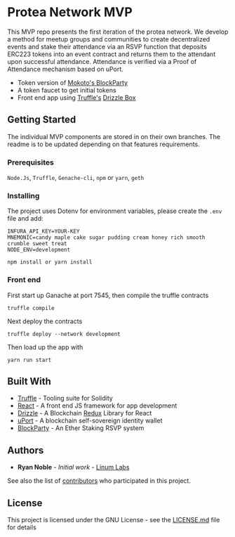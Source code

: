 # Protea Network MVP

This MVP repo presents the first iteration of the protea network. We develop a method for meetup groups and communities to create decentralized events and stake their attendance via an RSVP function that deposits ERC223 tokens into an event contract and returns them to the attendant upon successful attendance. Attendance is verified via a Proof of Attendance mechanism based on uPort.

* Token version of [Mokoto's BlockParty](https://github.com/makoto/blockparty)
* A token faucet to get initial tokens
* Front end app using [Truffle's](truffleframework.com) [Drizzle Box](https://github.com/truffle-box/drizzle-box) 

## Getting Started

The individual MVP components are stored in on their own branches. The readme is to be updated depending on that features requirements.

### Prerequisites


`Node.Js`, `Truffle`, `Genache-cli`, `npm` or `yarn`, `geth`


### Installing

The project uses Dotenv for environment variables, please create the `.env` file and add:
```
INFURA_API_KEY=YOUR-KEY
MNEMONIC=candy maple cake sugar pudding cream honey rich smooth crumble sweet treat
NODE_ENV=development
```


```
npm install or yarn install
```

### Front end

First start up Ganache at port 7545, then compile the truffle contracts

```truffle compile```

Next deploy the contracts

```truffle deploy --network development```

Then load up the app with

```yarn run start```

<!-- 
## Running the tests


### Tests breakdwon


## Deployment -->



## Built With


* [Truffle](truffleframework.com) - Tooling suite for Solidity
* [React](https://reactjs.org/) - A front end JS framework for app development
* [Drizzle](http://truffleframework.com/docs/drizzle/getting-started) - A Blockchain [Redux](https://redux.js.org/) Library for React
* [uPort](https://www.uport.me/) - A blockchain self-sovereign identity wallet
* [BlockParty](https://github.com/makoto/blockparty) - An Ether Staking RSVP system


<!-- ## Contributing

Please read [CONTRIBUTING.md]() for details on our code of conduct, and the process for submitting pull requests to us. -->

<!-- ## Versioning

We use [SemVer](http://semver.org/) for versioning. For the versions available, see the [tags on this repository](https://github.com/your/project/tags).  -->

## Authors

* **Ryan Noble** - *Initial work* - [Linum Labs](https://github.com/LinumLabs)

See also the list of [contributors](https://github.com/ProteaNetwork/Protea-MVP/graphs/contributors) who participated in this project.

## License

This project is licensed under the GNU License - see the [LICENSE.md](LICENSE.md) file for details

<!-- ## Acknowledgments

* 
 -->
